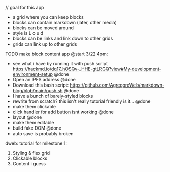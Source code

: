 // goal for this app
- a grid where you can keep blocks
- blocks can contain markdown (later, other media)
- blocks can be moved around
- style is L o u d
- blocks can be links and link down to other grids
- grids can link up to other grids

TODO
make block content app @start 3/22 4pm:
- see what i have by running it with push script https://hackmd.io/dq17_hOSQv-_HHE-gtLRGQ?view#My-development-environment-setup @done
- Open an IPFS address @done
- Download this bash script: https://github.com/AgregoreWeb/markdown-blog/blob/main/push.sh @done
-  I have a bunch of barely-styled blocks
- rewrite from scratch? this isn't really tutorial friendly is it... @done
- make them clickable
- click handler for add button isnt working @done
- layout @done
- make them editable
- build fake DOM @done
- auto save is probably broken

dweb: tutorial for milestone 1:
1. Styling & flex grid
2.  Clickable blocks
3. Content i guess